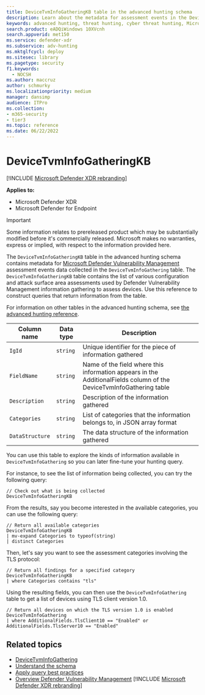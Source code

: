 ```yaml
---
title: DeviceTvmInfoGatheringKB table in the advanced hunting schema
description: Learn about the metadata for assessment events in the DeviceTvmInfoGathering table of the advanced hunting schema.
keywords: advanced hunting, threat hunting, cyber threat hunting, Microsoft Defender XDR, microsoft 365, m365, search, query, telemetry, schema reference, kusto, table, column, data type, description, threat & vulnerability management, TVM, device management, software, inventory, vulnerabilities, CVE ID, OS DeviceTvmSoftwareInventoryVulnerabilities, MDVM
search.product: eADQiWindows 10XVcnh
search.appverid: met150
ms.service: defender-xdr
ms.subservice: adv-hunting
ms.mktglfcycl: deploy
ms.sitesec: library
ms.pagetype: security
f1.keywords: 
  - NOCSH
ms.author: maccruz
author: schmurky
ms.localizationpriority: medium
manager: dansimp
audience: ITPro
ms.collection: 
- m365-security
- tier3
ms.topic: reference
ms.date: 06/22/2022
---
```


# DeviceTvmInfoGatheringKB

[!INCLUDE [Microsoft Defender XDR rebranding](../includes/microsoft-defender.md)]


**Applies to:**
- Microsoft Defender XDR
- Microsoft Defender for Endpoint

> [!IMPORTANT]
> Some information relates to prereleased product which may be substantially modified before it's commercially released. Microsoft makes no warranties, express or implied, with respect to the information provided here.

The `DeviceTvmInfoGatheringKB` table in the advanced hunting schema contains metadata for [Microsoft Defender Vulnerability Management](/microsoft-365/security/defender-vulnerability-management/defender-vulnerability-management) assessment events data collected in the `DeviceTvmInfoGathering` table. The `DeviceTvmInfoGatheringKB` table contains the list of various configuration and attack surface area assessments used by Defender Vulnerability Management information gathering to assess devices. Use this reference to construct queries that return information from the table.

For information on other tables in the advanced hunting schema, see [the advanced hunting reference](advanced-hunting-schema-tables.md).

| Column name | Data type | Description |
|-------------|-----------|-------------|
| `IgId` | `string` | Unique identifier for the piece of information gathered |
| `FieldName` | `string` | Name of the field where this information appears in the AdditionalFields column of the DeviceTvmInfoGathering table |
| `Description` | `string` | Description of the information gathered |
| `Categories` | `string` | List of categories that the information belongs to, in JSON array format  |
| `DataStructure` | `string` | The data structure of the information gathered  |

You can use this table to explore the kinds of information available in `DeviceTvmInfoGathering` so you can later fine-tune your hunting query.

For instance, to see the list of information being collected, you can try the following query:

```kusto
// Check out what is being collected 
DeviceTvmInfoGatheringKB  
```

From the results, say you become interested in the available categories, you can use the following query:

```kusto
// Return all available categories 
DeviceTvmInfoGatheringKB 
| mv-expand Categories to typeof(string) 
| distinct Categories 
```

Then, let's say you want to see the assessment categories involving the TLS protocol:

```kusto
// Return all findings for a specified category 
DeviceTvmInfoGatheringKB 
| where Categories contains "tls" 
```

Using the resulting fields, you can then use the `DeviceTvmInfoGathering` table to get a list of devices using TLS client version 1.0.

```kusto
// Return all devices on which the TLS version 1.0 is enabled 
DeviceTvmInfoGathering 
| where AdditionalFields.TlsClient10 == "Enabled" or AdditionalFields.TlsServer10 == "Enabled" 
```

## Related topics

- [DeviceTvmInfoGathering](advanced-hunting-devicetvminfogathering-table.md)
- [Understand the schema](advanced-hunting-schema-tables.md)
- [Apply query best practices](advanced-hunting-best-practices.md)
- [Overview Defender Vulnerability Management](/windows/security/threat-protection/microsoft-defender-atp/next-gen-threat-and-vuln-mgt)
[!INCLUDE [Microsoft Defender XDR rebranding](../../includes/defender-m3d-techcommunity.md)]
